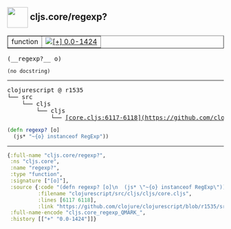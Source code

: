 ## <img width="48px" valign="middle" src="http://i.imgur.com/Hi20huC.png"> cljs.core/regexp?

 <table border="1">
<tr>
<td>function</td>
<td><a href="https://github.com/cljsinfo/api-refs/tree/0.0-1424"><img valign="middle" alt="[+] 0.0-1424" src="https://img.shields.io/badge/+-0.0--1424-lightgrey.svg"></a> </td>
</tr>
</table>

 <samp>
(__regexp?__ o)<br>
</samp>

```
(no docstring)
```

---

 <pre>
clojurescript @ r1535
└── src
    └── cljs
        └── cljs
            └── <ins>[core.cljs:6117-6118](https://github.com/clojure/clojurescript/blob/r1535/src/cljs/cljs/core.cljs#L6117-L6118)</ins>
</pre>

```clj
(defn regexp? [o]
  (js* "~{o} instanceof RegExp"))
```


---

```clj
{:full-name "cljs.core/regexp?",
 :ns "cljs.core",
 :name "regexp?",
 :type "function",
 :signature ["[o]"],
 :source {:code "(defn regexp? [o]\n  (js* \"~{o} instanceof RegExp\"))",
          :filename "clojurescript/src/cljs/cljs/core.cljs",
          :lines [6117 6118],
          :link "https://github.com/clojure/clojurescript/blob/r1535/src/cljs/cljs/core.cljs#L6117-L6118"},
 :full-name-encode "cljs.core_regexp_QMARK_",
 :history [["+" "0.0-1424"]]}

```
